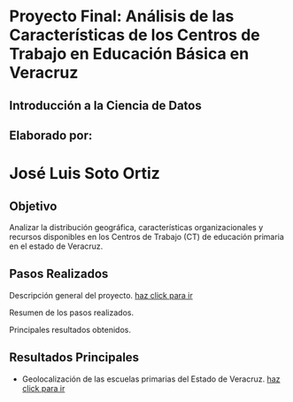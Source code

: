 # Proyecto Final: Análisis de las Características de los Centros de Trabajo en Educación Básica en Veracruz
## Introducción a la Ciencia de Datos
## Elaborado por:
# José Luis Soto Ortiz

## Objetivo
Analizar la distribución geográfica, características organizacionales y recursos disponibles en los Centros de Trabajo (CT) de educación primaria en el estado de Veracruz.

## Pasos Realizados
Descripción general del proyecto. [haz click para ir](https://jlso1o.github.io/datascience/proyectocd/introduccionproycd)

Resumen de los pasos realizados.

Principales resultados obtenidos.

## Resultados Principales
- Geolocalización de las escuelas primarias del Estado de Veracruz. [haz click para ir](https://jlso1o.github.io/datascience/proyectocd/mapa_geoposicion_cluster.html)
